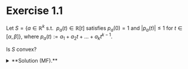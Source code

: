 $\newcommand{\R}{\mathbb{R}}$
$\newcommand{\scalar}[2]{\langle #1,#2 \rangle}$

# Exercise 1.1

Let $S = \left\{ a \in \mathbb{R}^k \text{ s.t. } ~p_a(t) \in \mathbb{R}[t]  ~\mathrm{satisfies} ~p_a(0)=1 ~\text{and}~ |p_a(t)| \leq 1 ~\text{for}~ t\in [\alpha,\beta]\right\}$, where $p_a(t) := a_1+a_2 t + \ldots + a_k t^{k-1}$.

Is $S$ convex?

<details> 
<summary> **Solution (MF).** </summary> Consider two points $a, a' \in S \subset \mathbb{R}^k$, and arbitrary $\theta \in [0,1]$. Consider the intermediate point $a_\theta := (1-\theta)a + \theta a'$. Polynomials are linear in their coefficients; explicitly,
$$
\begin{align}
p_{a_\theta}(t) &= \left( (1-\theta)a_1 + \theta a'_1 \right)  + \left( (1-\theta)a_1 + \theta a'_1 \right)t 
+ \ldots + \left( (1-\theta)a_1 + \theta a'_1 \right) t^{k-1} \\
&= (a_1 + a_2 t + \ldots a_k t_{k-1})(1-\theta) + (a'_1 + a'_2 t + \ldots a'_k t_{k-1})\theta \\
&= p_a(t) (1-\theta) + p_{a'}(t)\theta.
\end{align}
$$
It is easy to check that $p_{a_\theta}(t)$ satisfies $p_{a_\theta}(0)=1$ and 
$$
|p_{a_\theta}(t)| \leq |p_a(t)| (1-\theta) + |p_{a'}(t)|\theta \leq 1.
$$
Hence, $a_\theta \in S$ and $S$ is convex. $\square$
</details>